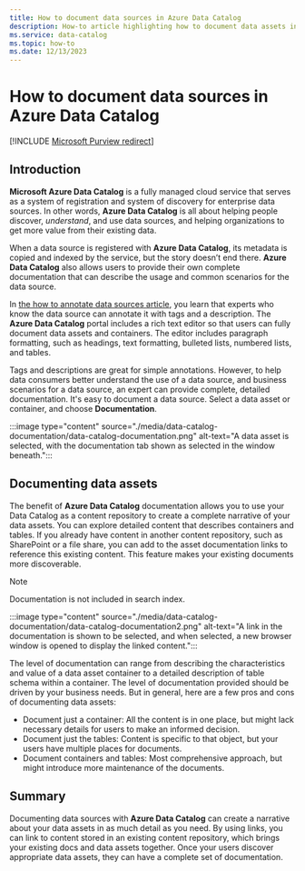 ```yaml
---
title: How to document data sources in Azure Data Catalog
description: How-to article highlighting how to document data assets in Azure Data Catalog.
ms.service: data-catalog
ms.topic: how-to
ms.date: 12/13/2023
---
```

# How to document data sources in Azure Data Catalog

[!INCLUDE [Microsoft Purview redirect](includes/catalog-to-purview-migration-flag.md)]

## Introduction

**Microsoft Azure Data Catalog** is a fully managed cloud service that serves as a system of registration and system of discovery for enterprise data sources. In other words, **Azure Data Catalog** is all about helping people discover, *understand*, and use data sources, and helping organizations to get more value from their existing data.

When a data source is registered with **Azure Data Catalog**, its metadata is copied and indexed by the service, but the story doesn’t end there. **Azure Data Catalog** also allows users to provide their own complete documentation that can describe the usage and common scenarios for the data source.

In [the how to annotate data sources article](data-catalog-how-to-annotate.md), you learn that experts who know the data source can annotate it with tags and a description. The **Azure Data Catalog** portal includes a rich text editor so that users can fully document data assets and containers. The editor includes paragraph formatting, such as headings, text formatting, bulleted lists, numbered lists, and tables.

Tags and descriptions are great for simple annotations. However, to help data consumers better understand the use of a data source, and business scenarios for a data source, an expert can provide complete, detailed documentation. It's easy to document a data source. Select a data asset or container, and choose **Documentation**.

:::image type="content" source="./media/data-catalog-documentation/data-catalog-documentation.png" alt-text="A data asset is selected, with the documentation tab shown as selected in the window beneath.":::

## Documenting data assets

The benefit of **Azure Data Catalog** documentation allows you to use your Data Catalog as a content repository to create a complete narrative of your data assets. You can explore detailed content that describes containers and tables. If you already have content in another content repository, such as SharePoint or a file share, you can add to the asset documentation links to reference this existing content. This feature makes your existing documents more discoverable.

> [!NOTE]
> Documentation is not included in search index.

:::image type="content" source="./media/data-catalog-documentation/data-catalog-documentation2.png" alt-text="A link in the documentation is shown to be selected, and when selected, a new browser window is opened to display the linked content.":::

The level of documentation can range from describing the characteristics and value of a data asset container to a detailed description of table schema within a container. The level of documentation provided should be driven by your business needs. But in general, here are a few pros and cons of documenting data assets:

* Document just a container: All the content is in one place, but might lack necessary details for users to make an informed decision.
* Document just the tables: Content is specific to that object, but your users have multiple places for documents.
* Document containers and tables: Most comprehensive approach, but might introduce more maintenance of the documents.

## Summary

Documenting data sources with **Azure Data Catalog** can create a narrative about your data assets in as much detail as you need.  By using links, you can link to content stored in an existing content repository, which brings your existing docs and data assets together. Once your users discover appropriate data assets, they can have a complete set of documentation.

